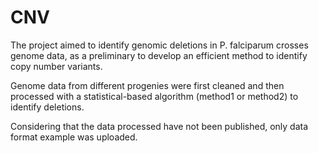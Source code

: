 # CNV

The project aimed to identify genomic deletions in P. falciparum crosses genome data, as a preliminary to develop an efficient method to identify copy number variants. 

Genome data from different progenies were first cleaned and then processed with a statistical-based algorithm (method1 or method2) to identify deletions.

Considering that the data processed have not been published, only data format example was uploaded.
